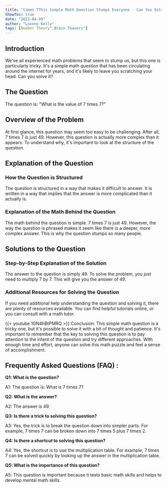 ```yaml
---
title: "times 7This Simple Math Question Stumps Everyone - Can You Solve It?"
ShowToc: true 
date: "2023-04-09"
author: "Lavone Kelly" 
tags: [Number Theory",Brain Teasers"]
---
```

## Introduction

We've all experienced math problems that seem to stump us, but this one is particularly tricky. It's a simple math question that has been circulating around the internet for years, and it's likely to leave you scratching your head. Can you solve it?

## The Question

The question is: "What is the value of 7 times 7?"

## Overview of the Problem

At first glance, this question may seem too easy to be challenging. After all, 7 times 7 is just 49. However, this question is actually more complex than it appears. To understand why, it's important to look at the structure of the question. 

## Explanation of the Question

### How the Question is Structured

The question is structured in a way that makes it difficult to answer. It is written in a way that implies that the answer is more complicated than it actually is. 

### Explanation of the Math Behind the Question

The math behind the question is simple. 7 times 7 is just 49. However, the way the question is phrased makes it seem like there is a deeper, more complex answer. This is why the question stumps so many people.

## Solutions to the Question

### Step-by-Step Explanation of the Solution

The answer to the question is simply 49. To solve the problem, you just need to multiply 7 by 7. This will give you the answer of 49. 

### Additional Resources for Solving the Question

If you need additional help understanding the question and solving it, there are plenty of resources available. You can find helpful tutorials online, or you can consult with a math tutor.

{{< youtube 1GN4hBtPMRQ >}} 
Conclusion: This simple math question is a tricky one, but it's possible to solve it with a bit of thought and patience. It's important to remember that the key to solving this question is to pay attention to the intent of the question and try different approaches. With enough time and effort, anyone can solve this math puzzle and feel a sense of accomplishment.

## Frequently Asked Questions (FAQ) :
**Q1: What is the question?**

A1: The question is: What is 7 times 7?

**Q2: What is the answer?**

A2: The answer is 49.

**Q3: Is there a trick to solving this question?**

A3: Yes, the trick is to break the question down into simpler parts. For example, 7 times 7 can be broken down into 7 times 5 plus 7 times 2.

**Q4: Is there a shortcut to solving this question?**

A4: Yes, the shortcut is to use the multiplication table. For example, 7 times 7 can be solved quickly by looking up the answer in the multiplication table.

**Q5: What is the importance of this question?**

A5: This question is important because it tests basic math skills and helps to develop mental math skills.





